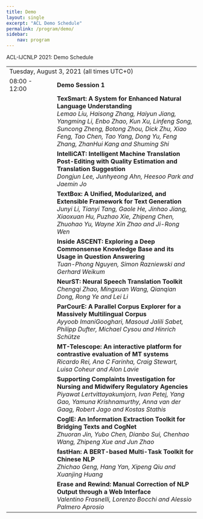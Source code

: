 ```yaml
---
title: Demo 
layout: single
excerpt: "ACL Demo Schedule"
permalink: /program/demo/
sidebar: 
    nav: program
---
```


ACL-IJCNLP 2021: Demo Schedule

<table border="0">
<tr>
<td colspan="2">Tuesday, August 3, 2021 (all times UTC+0)</td>
</tr>
<tr>
<td width="25%">08:00 - 12:00</td>
<td><b>Demo Session 1</b></td>
</tr>
<tr>
<td valign="top"></td> 
<td><b>TexSmart: A System for Enhanced Natural Language Understanding</b><br/>
<i>Lemao Liu, Haisong Zhang, Haiyun Jiang, Yangming Li, Enbo Zhao, Kun Xu, Linfeng Song, Suncong Zheng, Botong Zhou, Dick Zhu, Xiao Feng, Tao Chen, Tao Yang, Dong Yu, Feng Zhang, ZhanHui Kang and Shuming Shi</i>
</td>
</tr>
<tr>
<td valign="top"></td> 
<td><b>IntelliCAT: Intelligent Machine Translation Post-Editing with Quality Estimation and Translation Suggestion</b><br/>
<i>Dongjun Lee, Junhyeong Ahn, Heesoo Park and Jaemin Jo</i>
</td>
</tr>
<tr>
<td valign="top"></td> 
<td><b>TextBox: A Unified, Modularized, and Extensible Framework for Text Generation</b><br/>
<i>Junyi Li, Tianyi Tang, Gaole He, Jinhao Jiang, Xiaoxuan Hu, Puzhao Xie, Zhipeng Chen, Zhuohao Yu, Wayne Xin Zhao and Ji-Rong Wen
</i>
</td>
</tr>
<tr>
<td valign="top"></td> 
<td><b>
Inside ASCENT: Exploring a Deep Commonsense Knowledge Base and its Usage in Question Answering</b><br/>
<i>Tuan-Phong Nguyen, Simon Razniewski and Gerhard Weikum</i>
</td>
</tr>
<tr>
<td valign="top"></td> 
<td><b>NeurST: Neural Speech Translation Toolkit</b><br/>
<i>Chengqi Zhao, Mingxuan Wang, Qianqian Dong, Rong Ye and Lei Li</i>
</td>
</tr>
<tr>
<td valign="top"></td> 
<td><b>ParCourE: A Parallel Corpus Explorer for a Massively Multilingual Corpus</b><br/>
<i>Ayyoob ImaniGooghari, Masoud Jalili Sabet, Philipp Dufter, Michael Cysou and Hinrich Sch&#252;tze</i>
</td>
</tr>
<tr>
<td valign="top"></td> 
<td><b>
MT-Telescope: An interactive platform for contrastive evaluation of MT systems</b><br/>
<i>Ricardo Rei, Ana C Farinha, Craig Stewart, Luisa Coheur and Alon Lavie</i>
</td>
</tr>
<tr>
<td valign="top"></td> 
<td><b>Supporting Complaints Investigation for Nursing and Midwifery Regulatory Agencies</b><br/>
<i>Piyawat Lertvittayakumjorn, Ivan Petej, Yang Gao, Yamuna Krishnamurthy, Anna van der Gaag, Robert Jago and Kostas Stathis
</i>
</td>
</tr>
<tr>
<td valign="top"></td> 
<td><b>CogIE: An Information Extraction Toolkit for Bridging Texts and CogNet</b><br/>
<i>Zhuoran Jin, Yubo Chen, Dianbo Sui, Chenhao Wang, Zhipeng Xue and Jun Zhao</i>
</td>
</tr>
<tr>
<td valign="top"></td> 
<td><b>fastHan: A BERT-based Multi-Task Toolkit for Chinese NLP</b><br/>
<i>Zhichao Geng, Hang Yan, Xipeng Qiu and Xuanjing Huang</i>
</td>
</tr>
<tr>
<td valign="top"></td> 
<td><b>Erase and Rewind: Manual Correction of NLP Output through a Web Interface</b><br/>
<i>Valentino Frasnelli, Lorenzo Bocchi and Alessio Palmero Aprosio</i>
</td>
</tr>

</table>
